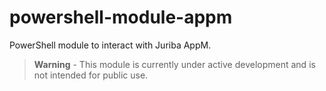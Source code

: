# powershell-module-appm
PowerShell module to interact with Juriba AppM.

> **Warning** - This module is currently under active development and is not intended for public use.

